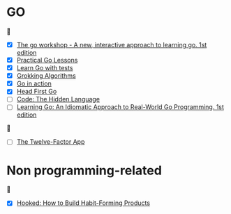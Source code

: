 # GO

📖
- [x] [The go workshop - A new, interactive approach to learning go. 1st edition](https://www.amazon.com/Go-Workshop-Interactive-Approach-Learning/dp/1838647945)
- [x] [Practical Go Lessons](https://www.practical-go-lessons.com/)
- [x] [Learn Go with tests](https://quii.gitbook.io/learn-go-with-tests/)
- [x] [Grokking Algorithms](https://www.amazon.com/Grokking-Algorithms-illustrated-programmers-curious/dp/1617292230)
- [x] [Go in action](https://livebook.manning.com/book/go-in-action/about-this-book/)
- [x] [Head First Go](https://www.amazon.com/Head-First-Go-Jay-McGavren/dp/1491969555)
- [ ] [Code: The Hidden Language](https://www.amazon.com/Code-Language-Computer-Hardware-Software/dp/0735611319)
- [ ] [Learning Go: An Idiomatic Approach to Real-World Go Programming. 1st edition](https://www.amazon.co.uk/dp/B08XYGCM71?dchild=1&keywords=Learning+Go&ref_=as_li_ss_tl&language=en_US&sr=8-2&linkCode=gs2&linkId=8b8d4dec1de9e2756a2bac9d10dca352&tag=hevnic0c-21)

📄
- [ ] [The Twelve-Factor App](https://12factor.net/) 

# Non programming-related
📖
- [x] [Hooked: How to Build Habit-Forming Products](https://www.amazon.com/Hooked-How-Build-Habit-Forming-Products/dp/1591847788)
